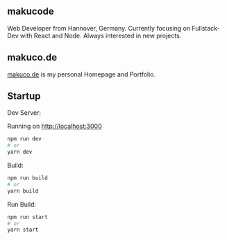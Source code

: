 ## makucode

Web Developer from Hannover, Germany.
Currently focusing on Fullstack-Dev with React and Node.
Always interested in new projects.

## makuco.de

[makuco.de](makuco.de) is my personal Homepage and Portfolio.

## Startup

Dev Server:

Running on [http://localhost:3000](http://localhost:3000)

```bash
npm run dev
# or
yarn dev
```

Build:

```bash
npm run build
# or
yarn build
```

Run Build:

```bash
npm run start
# or
yarn start
```
